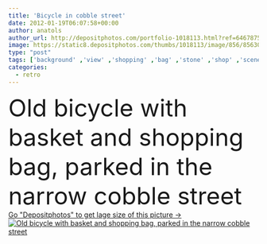 ```yaml
---
title: 'Bicycle in cobble street'
date: 2012-01-19T06:07:58+00:00
author: anatols
author_url: http://depositphotos.com/portfolio-1018113.html?ref=64678756
image: https://static8.depositphotos.com/thumbs/1018113/image/856/8563080/api_thumb_450.jpg?forcejpeg=true
type: "post"
tags: ['background' ,'view' ,'shopping' ,'bag' ,'stone' ,'shop' ,'scene' ,'outdoor' ,'environment' ,'rural' ,'transport' ,'transportation' ,'healthy' ,'wooden' ,'black' ,'antique' ,'old' ,'retro' ,'vintage' ,'basket' ,'village' ,'city' ,'wall' ,'window' ,'ecology' ,'fingers' ,'with' ,'street' ,'narrow' ,'door' ,'weathered' ,'wheel' ,'town' ,'ancient' ,'in' ,'bicycle' ,'cycle' ,'rusted' ,'attractive' ,'biking' ,'bricks' ,'past' ,'cobble' ,'parking' ,'cobblestone' ,'the' ,'and' ,'ladies' ,'de' ,'grates' ]
categories: 
  - retro
---
```

<div aling="center">
            <font size="60"> Old bicycle with basket and shopping bag, parked in the narrow cobble street</font>   
</div>
<div>
    <a href='https://depositphotos.com/8563080/stock-photo-bicycle-in-cobble-street.html?ref=64678756' target=_blank > Go "Depositphotos" to get lage size of this picture ->
        <img href='https://depositphotos.com/8563080/stock-photo-bicycle-in-cobble-street.html?ref=64678756' src='https://static8.depositphotos.com/1018113/856/i/950/depositphotos_8563080-stock-photo-bicycle-in-cobble-street.jpg?forcejpeg=true' alt='Old bicycle with basket and shopping bag, parked in the narrow cobble street' >
    </a>
</div>
